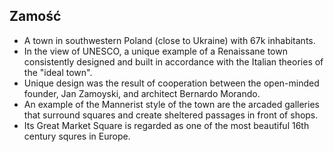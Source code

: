 Zamość
------

* A town in southwestern Poland (close to Ukraine) with 67k inhabitants.
* In the view of UNESCO, a unique example of a Renaissane town consistently designed and built in accordance with the Italian theories of the "ideal town".
* Unique design was the result of cooperation between the open-minded founder, Jan Zamoyski, and architect Bernardo Morando.
* An example of the Mannerist style of the town are the arcaded galleries that surround squares and create sheltered passages in front of shops.
* Its Great Market Square is regarded as one of the most beautiful 16th century squres in Europe.

